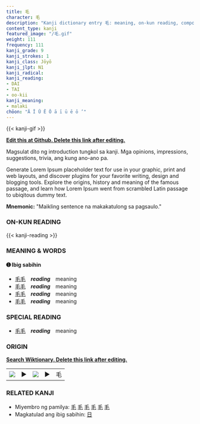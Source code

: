 ```yaml
---
title: 毛
character: 毛
description: "Kanji dictionary entry 毛: meaning, on-kun reading, compounds, origin, related kanji"
content_type: kanji
featured_image: "/毛.gif"
weight: 111
frequency: 111
kanji_grade: 9
kanji_strokes: 1
kanji_class: Jōyō
kanji_jlpt: N1
kanji_radical: 
kanji_reading: 
- DAI
- TAI
- oo-kii
kanji_meaning:
- malaki
chōon: "Ā Ī Ū Ē Ō ā ī ū ē ō ’"
---
```

[//]: # (Don't edit the line below. Kanji animated GIF code is automatically generated.)
{{< kanji-gif >}}

[//]: # (Edit below this line.)

**[Edit this at Github. Delete this link after editing.](https://github.com/tim0g/tim/tree/main/content/kanji/毛/index.md)**

Magsulat dito ng introduction tungkol sa kanji. Mga opinions, impressions, suggestions, trivia, ang kung ano-ano pa.

Generate Lorem Ipsum placeholder text for use in your graphic, print and web layouts, and discover plugins for your favorite writing, design and blogging tools. Explore the origins, history and meaning of the famous passage, and learn how Lorem Ipsum went from scrambled Latin passage to ubiqitous dummy text.
 
**Mnemonic:** "Maikling sentence na makakatulong sa pagsaulo."

### ON-KUN READING

[//]: # (Don't edit the line below. ON-KUN READING code is automatically generated.)
{{< kanji-reading >}}

### MEANING & WORDS

#### ➊ **Ibig sabihin**
  - [毛](../毛)[毛](../毛)　***reading***　meaning
  - [毛](../毛)[毛](../毛)　***reading***　meaning
  - [毛](../毛)[毛](../毛)　***reading***　meaning
  - [毛](../毛)[毛](../毛)　***reading***　meaning

### SPECIAL READING
  - [毛](../毛)[毛](../毛)　***reading***　meaning

### ORIGIN

**[Search Wiktionary. Delete this link after editing.](https://wiktionary.org/wiki/毛)**
<table class="kanji-table"><tr><td>
<img src="60px-毛-bronze.svg.png">
</td><td>▶</td><td>
<img src="60px-毛-oracle.svg.png">
</td><td>▶</td>
<td class="kanji-origin">毛</td>
</tr></table>

### RELATED KANJI
- Miyembro ng pamilya: [毛](../毛) [毛](../毛) [毛](../毛) [毛](../毛) [毛](../毛) [毛](../毛)
- Magkatulad ang ibig sabihin: [日](../日)

